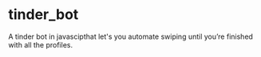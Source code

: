 # tinder_bot
A tinder bot in javascipthat let's you automate swiping until you’re finished with all the profiles.
